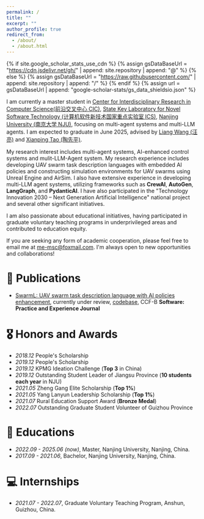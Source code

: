 ```yaml
---
permalink: /
title: ""
excerpt: ""
author_profile: true
redirect_from: 
  - /about/
  - /about.html
---
```


{% if site.google_scholar_stats_use_cdn %}
{% assign gsDataBaseUrl = "https://cdn.jsdelivr.net/gh/" | append: site.repository | append: "@" %}
{% else %}
{% assign gsDataBaseUrl = "https://raw.githubusercontent.com/" | append: site.repository | append: "/" %}
{% endif %}
{% assign url = gsDataBaseUrl | append: "google-scholar-stats/gs_data_shieldsio.json" %}

<span class='anchor' id='about-me'></span>
I am currently a master student in [Center for Interdisciplinary Research in Computer Science(前沿交叉中心 CIC)](https://ics.nju.edu.cn/), [State Key Laboratory for Novel Software Technology (计算机软件新技术国家重点实验室 ICS)](https://keysoftlab.nju.edu.cn/main.htm), [Nanjing University (南京大学 NJU)](https://www.nju.edu.cn/), focusing on multi-agent systems and multi-LLM agents. I am expected to graduate in June 2025, advised by [Liang Wang (汪亮)](https://cs.nju.edu.cn/wangliang/) and [Xianping Tao (陶先平)](https://ics.nju.edu.cn/people/xianpingtao/index.html).

My research interest includes multi-agent systems, AI-enhanced control systems and mulit-LLM-Agent system. My research experience includes developing UAV swarm task description languages with embedded AI policies and constructing simulation environments for UAV swarms using Unreal Engine and AirSim. I also have extensive experience in developing multi-LLM agent systems, utilizing frameworks such as **CrewAI**, **AutoGen**, **LangGraph**, and **PydanticAI**. I have also participated in the "Technology Innovation 2030 – Next Generation Artificial Intelligence" national project and several other significant initiatives. 

I am also passionate about educational initiatives, having participated in graduate voluntary teaching programs in underprivileged areas and contributed to education equity. 

If you are seeking any form of academic cooperation, please feel free to email me at [me-msc@foxmail.com](me-msc@foxmail.com). I'm always open to new opportunities and collaborations!

<!--
My research interest includes neural machine translation and computer vision. I have published more than 100 papers at the top international AI conferences with total <a href='https://scholar.google.com/citations?user=DhtAFkwAAAAJ'>google scholar citations <strong><span id='total_cit'>260000+</span></strong></a> (You can also use google scholar badge <a href='https://scholar.google.com/citations?user=DhtAFkwAAAAJ'><img src="https://img.shields.io/endpoint?url={{ url | url_encode }}&logo=Google%20Scholar&labelColor=f6f6f6&color=9cf&style=flat&label=citations"></a>).
-->

<!--
# 🔥 News
- *2022.02*: &nbsp;🎉🎉 Lorem ipsum dolor sit amet, consectetur adipiscing elit. Vivamus ornare aliquet ipsum, ac tempus justo dapibus sit amet. 
- *2022.02*: &nbsp;🎉🎉 Lorem ipsum dolor sit amet, consectetur adipiscing elit. Vivamus ornare aliquet ipsum, ac tempus justo dapibus sit amet. 
-->

# 📝 Publications 

<!--
<div class='paper-box'><div class='paper-box-image'><div><div class="badge">CVPR 2016</div><img src='images/500x300.png' alt="sym" width="100%"></div></div>
<div class='paper-box-text' markdown="1">

[Deep Residual Learning for Image Recognition](https://openaccess.thecvf.com/content_cvpr_2016/papers/He_Deep_Residual_Learning_CVPR_2016_paper.pdf)

**Kaiming He**, Xiangyu Zhang, Shaoqing Ren, Jian Sun

[**Project**](https://scholar.google.com/citations?view_op=view_citation&hl=zh-CN&user=DhtAFkwAAAAJ&citation_for_view=DhtAFkwAAAAJ:ALROH1vI_8AC) <strong><span class='show_paper_citations' data='DhtAFkwAAAAJ:ALROH1vI_8AC'></span></strong>
- Lorem ipsum dolor sit amet, consectetur adipiscing elit. Vivamus ornare aliquet ipsum, ac tempus justo dapibus sit amet. 
</div>
</div>
-->

<!--
- [Lorem ipsum dolor sit amet, consectetur adipiscing elit. Vivamus ornare aliquet ipsum, ac tempus justo dapibus sit amet](https://github.com), A, B, C, **CVPR 2020**
-->
- [SwarmL: UAV swarm task description language with AI policies enhancement](https://www.authorea.com/users/858175/articles/1241833-swarml-uav-swarm-task-description-language-with-ai-policies-enhancement), currently under review, [codebase](https://github.com/ME-Msc/SwarmL-Interpreter), CCF-B **Software: Practice and Experience Journal**

# 🎖 Honors and Awards
- *2018.12* People's Scholarship
- *2019.12* People's Scholarship
- *2019.12* KPMG Ideation Challenge (**Top 3** in China)
- *2019.12* Outstanding Student Leader of Jiangsu Province (**10 students each year** in NJU)
- *2021.05* Zheng Gang Elite Scholarship (**Top 1%**)
- *2021.05* Yang Lanyun Leadership Scholarship (**Top 1%**)
- *2021.07* Rural Education Support Award (**Bronze Medal**)
- *2022.07* Outstanding Graduate Student Volunteer of Guizhou Province

# 📖 Educations
- *2022.09 - 2025.06 (now)*, Master, Nanjing University, Nanjing, China. 
- *2017.09 - 2021.06*, Bachelor, Nanjing University, Nanjing, China. 

<!--
# 💬 Invited Talks
- *2021.06*, Lorem ipsum dolor sit amet, consectetur adipiscing elit. Vivamus ornare aliquet ipsum, ac tempus justo dapibus sit amet. 
- *2021.03*, Lorem ipsum dolor sit amet, consectetur adipiscing elit. Vivamus ornare aliquet ipsum, ac tempus justo dapibus sit amet.  \| [\[video\]](https://github.com/)
-->

# 💻 Internships
- *2021.07 - 2022.07*, Graduate Voluntary Teaching Program, Anshun, Guizhou, China.